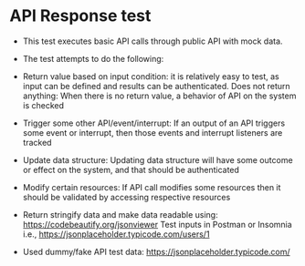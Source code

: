 # API Response test

- This test executes basic API calls through public API with mock data. 
- The test attempts to do the following:

- Return value based on input condition: it is relatively easy to test, as input can be defined and results can be authenticated. Does not return anything: When there is no return value, a behavior of API on the system is checked
- Trigger some other API/event/interrupt: If an output of an API triggers some event or interrupt, then those events and interrupt listeners are tracked
- Update data structure: Updating data structure will have some outcome or effect on the system, and that should be authenticated
- Modify certain resources: If API call modifies some resources then it should be validated by accessing respective resources

- Return stringify data and make data readable using: https://codebeautify.org/jsonviewer Test inputs in Postman or Insomnia i.e., https://jsonplaceholder.typicode.com/users/1

- Used dummy/fake API test data: https://jsonplaceholder.typicode.com/